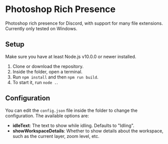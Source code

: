 # Photoshop Rich Presence

Photoshop rich presence for Discord, with support for many file extensions. Currently only tested on Windows.

## Setup

Make sure you have at least Node.js v10.0.0 or newer installed.

1. Clone or download the repository.
2. Inside the folder, open a terminal.
3. Run `npm install` and then `npm run build`.
4. To start it, run `node .`.

## Configuration

You can edit the `config.json` file inside the folder to change the configuration. The available options are:

- **idleText**: The text to show while idling. Defaults to "Idling".
- **showWorkspaceDetails**: Whether to show details about the workspace, such as the current layer, zoom level, etc.